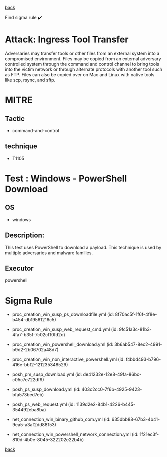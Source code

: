 
[back](../index.md)

Find sigma rule :heavy_check_mark: 

# Attack: Ingress Tool Transfer 

Adversaries may transfer tools or other files from an external system into a compromised environment. Files may be copied from an external adversary controlled system through the command and control channel to bring tools into the victim network or through alternate protocols with another tool such as FTP. Files can also be copied over on Mac and Linux with native tools like scp, rsync, and sftp.

# MITRE
## Tactic
  - command-and-control


## technique
  - T1105


# Test : Windows - PowerShell Download
## OS
  - windows


## Description:
This test uses PowerShell to download a payload.
This technique is used by multiple adversaries and malware families.


## Executor
powershell

# Sigma Rule
 - proc_creation_win_susp_ps_downloadfile.yml (id: 8f70ac5f-1f6f-4f8e-b454-db19561216c5)

 - proc_creation_win_susp_web_request_cmd.yml (id: 9fc51a3c-81b3-4fa7-b35f-7c02cf10fd2d)

 - proc_creation_win_powershell_download.yml (id: 3b6ab547-8ec2-4991-b9d2-2b06702a48d7)

 - proc_creation_win_non_interactive_powershell.yml (id: f4bbd493-b796-416e-bbf2-121235348529)

 - posh_pm_susp_download.yml (id: de41232e-12e8-49fa-86bc-c05c7e722df9)

 - posh_ps_susp_download.yml (id: 403c2cc0-7f6b-4925-9423-bfa573bed7eb)

 - posh_ps_web_request.yml (id: 1139d2e2-84b1-4226-b445-354492eba8ba)

 - net_connection_win_binary_github_com.yml (id: 635dbb88-67b3-4b41-9ea5-a3af2dd88153)

 - net_connection_win_powershell_network_connection.yml (id: 1f21ec3f-810d-4b0e-8045-322202e22b4b)



[back](../index.md)
